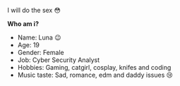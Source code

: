 I will do the sex :flushed:

**Who am i?**
- Name: Luna :wink:
- Age: 19
- Gender: Female
- Job: Cyber Security Analyst
- Hobbies: Gaming, catgirl, cosplay, knifes and coding
- Music taste: Sad, romance, edm and daddy issues :cry:
